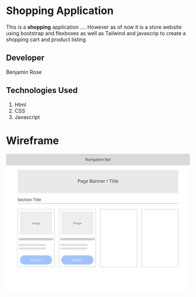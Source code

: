 # Shopping Application
This is a **shopping** application ....
However as of now it is a store website using bootstrap and flexboxes as well as Tailwind and javascrip to create a shopping cart and product listing
## Developer
Benjamin Rose
## Technologies Used
1. Html
2. CSS
3. Javascript
# Wireframe
![Alt text](./images/wireframe.svg "Wireframe")